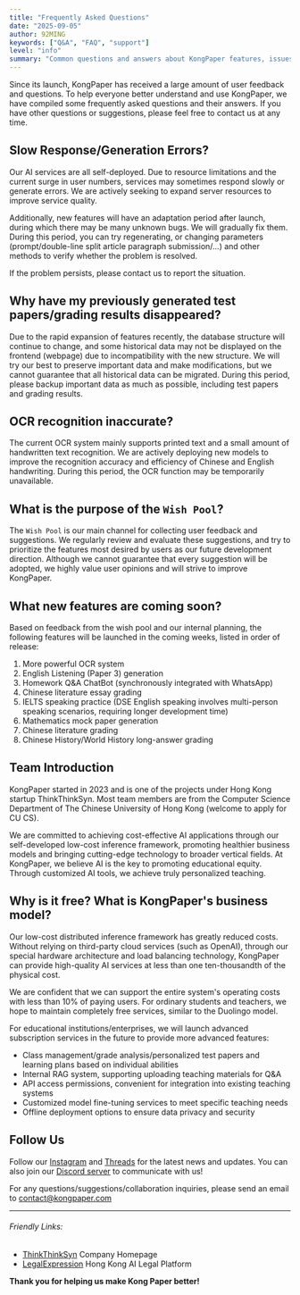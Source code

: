 ```yaml
---
title: "Frequently Asked Questions"
date: "2025-09-05"
author: 92MING
keywords: ["Q&A", "FAQ", "support"]
level: "info"
summary: "Common questions and answers about KongPaper features, issues, and upcoming developments."
---
```


Since its launch, KongPaper has received a large amount of user feedback and questions. To help everyone better understand and use KongPaper, we have compiled some frequently asked questions and their answers. If you have other questions or suggestions, please feel free to contact us at any time.


## Slow Response/Generation Errors?
Our AI services are all self-deployed. Due to resource limitations and the current surge in user numbers, services may sometimes respond slowly or generate errors. We are actively seeking to expand server resources to improve service quality.

Additionally, new features will have an adaptation period after launch, during which there may be many unknown bugs. We will gradually fix them. During this period, you can try regenerating, or changing parameters (prompt/double-line split article paragraph submission/...) and other methods to verify whether the problem is resolved.

If the problem persists, please contact us to report the situation.

## Why have my previously generated test papers/grading results disappeared?
Due to the rapid expansion of features recently, the database structure will continue to change, and some historical data may not be displayed on the frontend (webpage) due to incompatibility with the new structure. We will try our best to preserve important data and make modifications, but we cannot guarantee that all historical data can be migrated. During this period, please backup important data as much as possible, including test papers and grading results.

## OCR recognition inaccurate?
The current OCR system mainly supports printed text and a small amount of handwritten text recognition. We are actively deploying new models to improve the recognition accuracy and efficiency of Chinese and English handwriting. During this period, the OCR function may be temporarily unavailable.

## What is the purpose of the `Wish Pool`?
The `Wish Pool` is our main channel for collecting user feedback and suggestions. We regularly review and evaluate these suggestions, and try to prioritize the features most desired by users as our future development direction. Although we cannot guarantee that every suggestion will be adopted, we highly value user opinions and will strive to improve KongPaper.

## What new features are coming soon?
Based on feedback from the wish pool and our internal planning, the following features will be launched in the coming weeks, listed in order of release:
1. More powerful OCR system
2. English Listening (Paper 3) generation
3. Homework Q&A ChatBot (synchronously integrated with WhatsApp)
4. Chinese literature essay grading
5. IELTS speaking practice (DSE English speaking involves multi-person speaking scenarios, requiring longer development time)
6. Mathematics mock paper generation
7. Chinese literature grading
8. Chinese History/World History long-answer grading

## Team Introduction
KongPaper started in 2023 and is one of the projects under Hong Kong startup ThinkThinkSyn. Most team members are from the Computer Science Department of The Chinese University of Hong Kong (welcome to apply for CU CS).

We are committed to achieving cost-effective AI applications through our self-developed low-cost inference framework, promoting healthier business models and bringing cutting-edge technology to broader vertical fields. At KongPaper, we believe AI is the key to promoting educational equity. Through customized AI tools, we achieve truly personalized teaching.

## Why is it free? What is KongPaper's business model?
Our low-cost distributed inference framework has greatly reduced costs. Without relying on third-party cloud services (such as OpenAI), through our special hardware architecture and load balancing technology, KongPaper can provide high-quality AI services at less than one ten-thousandth of the physical cost.

We are confident that we can support the entire system's operating costs with less than 10% of paying users. For ordinary students and teachers, we hope to maintain completely free services, similar to the Duolingo model.

For educational institutions/enterprises, we will launch advanced subscription services in the future to provide more advanced features:
- Class management/grade analysis/personalized test papers and learning plans based on individual abilities
- Internal RAG system, supporting uploading teaching materials for Q&A
- API access permissions, convenient for integration into existing teaching systems
- Customized model fine-tuning services to meet specific teaching needs
- Offline deployment options to ensure data privacy and security

## Follow Us
Follow our [Instagram](https://www.instagram.com/kongpaperai/) and [Threads](https://www.threads.com/@kongpaperai) for the latest news and updates.
You can also join our [Discord server](https://discord.gg/DJ5GbvcH) to communicate with us!

For any questions/suggestions/collaboration inquiries, please send an email to [contact@kongpaper.com](mailto:contact@kongpaper.com)

-----------------------------------------------

###### Friendly Links:
- [ThinkThinkSyn](https://www.thinkthinksyn.com) Company Homepage
- [LegalExpression](https://www.legalexpression.com) Hong Kong AI Legal Platform

**Thank you for helping us make Kong Paper better!**
